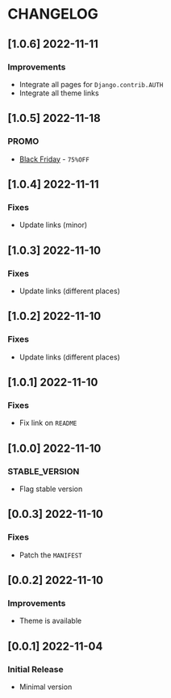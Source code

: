# CHANGELOG

## [1.0.6] 2022-11-11
### Improvements

- Integrate all pages for `Django.contrib.AUTH`
- Integrate all theme links

## [1.0.5] 2022-11-18
### PROMO

- [Black Friday](https://appseed.us/discounts/) - `75%OFF`

## [1.0.4] 2022-11-11
### Fixes

- Update links (minor)

## [1.0.3] 2022-11-10
### Fixes

- Update links (different places)

## [1.0.2] 2022-11-10
### Fixes

- Update links (different places)

## [1.0.1] 2022-11-10
### Fixes

- Fix link on `README`

## [1.0.0] 2022-11-10
### STABLE_VERSION

- Flag stable version

## [0.0.3] 2022-11-10
### Fixes

- Patch the `MANIFEST`

## [0.0.2] 2022-11-10
### Improvements

- Theme is available

## [0.0.1] 2022-11-04
### Initial Release

- Minimal version

